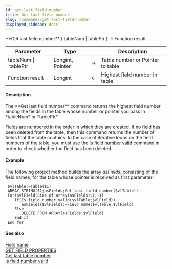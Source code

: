 ```yaml
---
id: get-last-field-number
title: Get last field number
slug: /commands/get-last-field-number
displayed_sidebar: docs
---
```


<!--REF #_command_.Get last field number.Syntax-->**Get last field number** ( tableNum | tablePtr ) -> Function result<!-- END REF-->
<!--REF #_command_.Get last field number.Params-->
| Parameter | Type |  | Description |
| --- | --- | --- | --- |
| tableNum &#124; tablePtr | Longint, Pointer | &srarr; | Table number or Pointer to table |
| Function result | Longint | &larr; | Highest field number in table |

<!-- END REF-->

#### Description 

<!--REF #_command_.Get last field number.Summary-->The **Get last field number** command returns the highest field number among the fields in the table whose number or pointer you pass in *tableNum* or *tablePtr*.<!-- END REF-->

Fields are numbered in the order in which they are created. If no field has been deleted from the table, then this command returns the number of fields that the table contains. In the case of iterative loops on the field numbers of the table, you must use the [Is field number valid](is-field-number-valid.md) command in order to check whether the field has been deleted.

#### Example 

The following project method builds the array *asFields*, consisting of the field names, for the table whose pointer is received as first parameter:

```4d
 $vlTable:=Table($1)
 ARRAY STRING(31;asFields;Get last field number($vlTable))
 For($vlField;Size of array(asFields);1;-1)
    If(Is field number valid($vlTable;$vlField))
       asFields{$vlField}:=Field name($vlTable;$vlField)
    Else
       DELETE FROM ARRAY(asFields;$vlField)
    End if
 End for
```

#### See also 

[Field name](field-name.md)  
[GET FIELD PROPERTIES](get-field-properties.md)  
[Get last table number](get-last-table-number.md)  
[Is field number valid](is-field-number-valid.md)  
